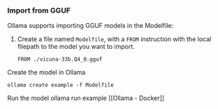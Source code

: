 ### Import from GGUF

[](https://github.com/ollama/ollama#import-from-gguf)

Ollama supports importing GGUF models in the Modelfile:

1. Create a file named `Modelfile`, with a `FROM` instruction with the local filepath to the model you want to import.
    
    ```
    FROM ./vicuna-33b.Q4_0.gguf
    ```
    

Create the model in Ollama

```
ollama create example -f Modelfile
```

Run the model
ollama run example
[[Ollama - Docker]]

